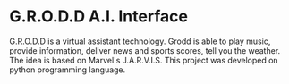 # G.R.O.D.D A.I. Interface
G.R.O.D.D is a virtual assistant technology. Grodd is able to play music, provide information, deliver news and sports scores, tell you the weather. The idea is based on Marvel's J.A.R.V.I.S. This project was developed on python programming language.
